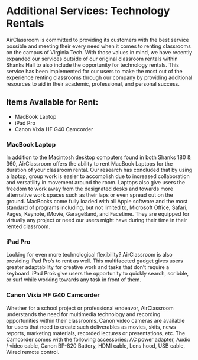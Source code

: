 # Additional Services: Technology Rentals

AirClassroom is committed to providing its customers with the best service possible and meeting their every need when it comes to renting classrooms on the campus of Virginia Tech. With those values in mind, we have recently expanded our services outside of our original classroom rentals within Shanks Hall to also include the opportunity for technology rentals. This service has been implemented for our users to make the most out of the experience renting classrooms through our company by providing additional resources to aid in their academic, professional, and personal success.


## Items Available for Rent:

- MacBook Laptop
- iPad Pro
- Canon Vixia HF G40 Camcorder

### MacBook Laptop

In addition to the Macintosh desktop computers found in both Shanks 180 & 360, AirClassroom offers the ability to rent MacBook Laptops for the duration of your classroom rental. Our research has concluded that by using a laptop, group work is easier to accomplish due to increased collaboration and versatility in movement around the room. Laptops also give users the freedom to work away from the designated desks and towards more alternative work spaces such as their laps or even spread out on the ground. MacBooks come fully loaded with all Apple software and the most standard of programs including, but not limited to, Microsoft Office, Safari, Pages, Keynote, iMovie, GarageBand, and Facetime. They are equipped for virtually any project or need our users might have during their time in their rented classroom.

### iPad Pro

Looking for even more technological flexibility? AirClassroom is also providing iPad Pro’s to rent as well. This multifaceted gadget gives users greater adaptability for creative work and tasks that don’t require a keyboard. iPad Pro’s give users the opportunity to quickly search, scribble, or surf while working towards any task in front of them.

### Canon Vixia HF G40 Camcorder

Whether for a school project or professional endeavor, AirClassroom understands the need for multimedia technology and recording opportunities within their classrooms. Canon video cameras are available for users that need to create such deliverables as movies, skits, news reports, marketing materials, recorded lectures or presentations, etc. The Camcorder comes with the following accessories: AC power adapter, Audio / video cable, Canon BP-820 Battery, HDMI cable, Lens hood, USB cable, Wired remote control. 


